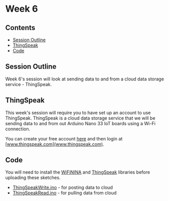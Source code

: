 # Week 6

## Contents

- [Session Outline](#session-outline)
- [ThingSpeak](#thingspeak)
- [Code](#code)

## Session Outline

Week 6's session will look at sending data to and from a cloud data storage service - ThingSpeak.

## ThingSpeak

This week's session will require you to have set up an account to use ThingSpeak. ThingSpeak is a cloud data storage service that we will be sending data to and from out Arduino Nano 33 IoT boards using a Wi-Fi connection.

You can create your free account [here](http://www.mathworks.com/mwaccount/register) and then login at [www.thingspeak.com](www.thingspeak.com).

## Code

You will need to install the [WiFiNINA](https://docs.arduino.cc/libraries/wifinina/) and [ThingSpeak](https://docs.arduino.cc/libraries/thingspeak/) libraries before uploading these sketches.

- [ThingSpeakWrite.ino](./ThingSpeakWrite.ino) - for posting data to cloud
- [ThingSpeakRead.ino](./ThingSpeakRead.ino) - for pulling data from cloud
